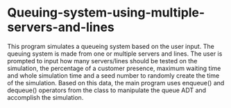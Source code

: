 # Queuing-system-using-multiple-servers-and-lines
This program simulates a queueing system based on the user input. The queuing system is made from one or multiple servers and lines. The user is prompted to input how many servers/lines should be tested on the simulation, the percentage of a customer presence, maximum waiting time and whole simulation time and a seed number to randomly create the time of the simulation. Based on this data, the main program uses enqueue() and dequeue() operators from the class to manipulate the queue ADT and accomplish the simulation. 
